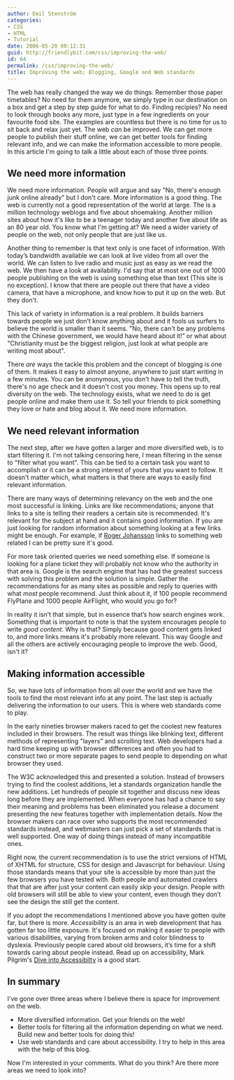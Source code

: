 ```yaml
---
author: Emil Stenström
categories:
- CSS
- HTML
- Tutorial
date: 2006-05-20 00:12:31
guid: http://friendlybit.com/css/improving-the-web/
id: 64
permalink: /css/improving-the-web/
title: Improving the web; Blogging, Google and Web standards
---
```


The web has really changed the way we do things. Remember those paper timetables? No need for them anymore, we simply type in our destination on a box and get a step by step guide for what to do. Finding recipies? No need to look through books any more, just type in a few ingredients on your favourite food site. The examples are countless but there is no time for us to sit back and relax just yet. The web _can_ be improved. We can get more people to publish their stuff online, we can get better tools for finding relevant info, and we can make the information accessible to more people. In this article I'm going to talk a little about each of those three points.

## We need more information

We need more information. People will argue and say "No, there's enough junk online already" but I don't care. More information is a good thing. The web is currently not a good representation of the world at large. The is a million technology weblogs and five about shoemaking. Another million sites about how it's like to be a teenager today and another five about life as an 80 year old. You know what I'm getting at? We need a wider variety of people on the web, not only people that are just like us.

Another thing to remember is that text only is one facet of information. With today’s bandwidth available we can look at live video from all over the world. We can listen to live radio and music just as easy as we read the web. We then have a look at availability. I'd say that at most one out of 1000 people publishing on the web is using something else than text (This site is no exception). I know that there are people out there that have a video camera, that have a microphone, and know how to put it up on the web. But they don't.

This lack of variety in information is a real problem. It builds barriers towards people we just don't know anything about and it fools us surfers to believe the world is smaller than it seems. "No, there can't be any problems with the Chinese government, we would have heard about it!” or what about "Christianity must be the biggest religion, just look at what people are writing most about".

There _are_ ways the tackle this problem and the concept of blogging is one of them. It makes it easy to almost anyone, anywhere to just start writing in a few minutes. You can be anonymous, you don't have to tell the truth, there's no age check and it doesn't cost you money. This opens up to real diversity on the web. The technology exists, what we need to do is get people online and make them use it. So tell your friends to pick something they love or hate and blog about it. We need more information.

## We need relevant information

The next step, after we have gotten a larger and more diversified web, is to start filtering it. I'm not talking censoring here, I mean filtering in the sense to "filter what you want". This can be tied to a certain task you want to accomplish or it can be a strong interest of yours that you want to follow. It doesn't matter which, what matters is that there are ways to easily find relevant information.

There are many ways of determining relevancy on the web and the one most successful is linking. Links are like recommendations; anyone that links to a site is telling their readers a certain site is recommended. It's relevant for the subject at hand and it contains good information. If you are just looking for random information about something looking at a few links might be enough. For example, if [Roger Johansson](http://www.456bereastreet.com) links to something web related I can be pretty sure it's good.

For more task oriented queries we need something else. If someone is looking for a plane ticket they will probably not know who the authority in that area is. Google is the search engine that has had the greatest success with solving this problem and the solution is simple. Gather the recommendations for as many sites as possible and reply to queries with what _most_ people recommend. Just think about it, if 100 people recommend FlyPlane and 1000 people AirFlight, who would you go for?

In reality it isn’t that simple, but in essence that’s how search engines work. Something that is important to note is that the system encourages people to write _good content_. Why is that? Simply because good content gets linked to, and more links means it's probably more relevant. This way Google and all the others are actively encouraging people to improve the web. Good, isn't it?

## Making information accessible

So, we have lots of information from all over the world and we have the tools to find the most relevant info at any point. The last step is actually delivering the information to our users. This is where web standards come to play.

In the early nineties browser makers raced to get the coolest new features included in their browsers. The result was things like blinking text, different methods of representing "layers" and scrolling text. Web developers had a hard time keeping up with browser differences and often you had to construct two or more separate pages to send people to depending on what browser they used.

The W3C acknowledged this and presented a solution. Instead of browsers trying to find the coolest additions, let a standards organization handle the new additions. Let hundreds of people sit together and discuss new ideas long before they are implemented. When everyone has had a chance to say their meaning and problems has been eliminated you release a document presenting the new features together with implementation details. Now the browser makers can race over who supports the most recommended standards instead, and webmasters can just pick a set of standards that is well supported. One way of doing things instead of many incompatible ones.

Right now, the current recommendation is to use the strict versions of HTML of XHTML for structure, CSS for design and Javascript for behaviour. Using those standards means that your site is accessible by more than just the few browsers you have tested with. Both people and automated crawlers that that are after just your content can easily skip your design. People with old browsers will still be able to view your content, even though they don’t see the design the still get the content.

If you adopt the recommendations I mentioned above you have gotten quite far, but there is more. _Accessibility_ is an area in web development that has gotten far too little exposure. It's focused on making it easier to people with various disabilities, varying from broken arms and color blindness to dyslexia. Previously people cared about old browsers, it’s time for a shift towards caring about people instead. Read up on accessibility, Mark Pilgrim's [Dive into Accessibilty](http://diveintoaccessibility.org/introduction.html) is a good start.

## In summary

I've gone over three areas where I believe there is space for improvement on the web.

  * More diversified information. Get your friends on the web!
  * Better tools for filtering all the information depending on what we need. Build new and better tools for doing this!
  * Use web standards and care about accessibility. I try to help in this area with the help of this blog.

Now I'm interested in your comments. What do you think? Are there more areas we need to look into?
